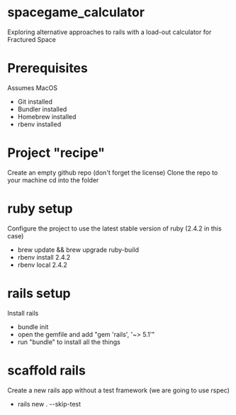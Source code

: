 # spacegame_calculator
Exploring alternative approaches to rails with a load-out calculator for Fractured Space

# Prerequisites
Assumes MacOS
 - Git installed
 - Bundler installed
 - Homebrew installed
 - rbenv installed

# Project "recipe"
Create an empty github repo (don't forget the license)
Clone the repo to your machine
cd into the folder

# ruby setup
Configure the project to use the latest stable version of ruby (2.4.2 in this case)
 - brew update && brew upgrade ruby-build
 - rbenv install 2.4.2
 - rbenv local 2.4.2

# rails setup
Install rails
 - bundle init
 - open the gemfile and add "gem 'rails', '~> 5.1'"
 - run "bundle" to install all the things

# scaffold rails
Create a new rails app without a test framework (we are going to use rspec)
 - rails new . --skip-test

